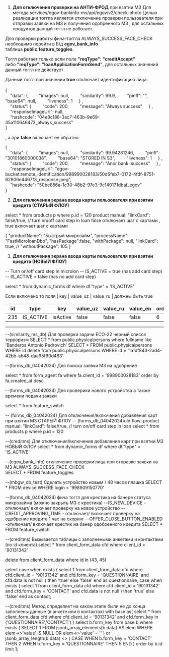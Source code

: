 1) **Для отключения проверки на АНТИ-ФРОД** при взятии МЗ
Для метода  services/egov-bankinfo-ms/api/egov/v2/check-photo 
Целью реализации тоггла является отключение проверки пользователя при отправки заявки на МЗ и получения одобренного МЗ , для остальных продуктов данный тоггл не работает.  

Для проверки работы фича-тоггла ALWAYS_SUCCESS_FACE_CHECK необходимо перейти в Б/д **egov_bank_info** таблица **public.feature_toggles**.  

Тоггл работает только если поле **"reqType": "creditAccept"** либо **"reqType": "loanApplicationFormSend"**, для остальных значений данный тоггл не действует  
  
Данный тоггл при значении **true** отключает идентификацию лица:  
   
{  
    "data":
{         "images": null,         "similarity": 99.9,         "pinfl": "",         "base64": null,         "liveness": 1     }
,  
    "status":
{         "code": 200,         "message": "Always success"     }
,  
    "responseImageUrl": null,  
    "hashcode": "04e8c188-3ac7-463b-9e69-35a110646473_always_success"  
}

, а при **false** включает ее обратно:  

{  
    "data":
{         "images": null,         "similarity": 99.94281246,         "pinfl": "30101860000038",         "base64": "STORED IN S3",         "liveness": 1     }
,  
    "status":
{         "code": 200,         "message": "Anor bank: success"     }
,  
    "responseImageUrl": "egov-bucket:remote_identification/998990028183/50d6feb7-0172-4fdf-8751-62906e4467f3_response.jpeg",  
    "hashcode": "50be856a-1c30-48b2-97e3-9c140171dbaf_egov"  
}



2) **Для отключения экрана ввода карты пользователя при взятии кредита (СТАРЫЙ ФЛОУ)**

select * from products p where p.id = 120
product manual: "linkCard": false/true, // turn on/off card step in loan
false отключает шаг с картами ,  true  включает шаг с картами

{
"productName": "Быстрый микрозайм",
"processName": "FastMicroloanDbo",
"hasPackage":false,
"withPackage": null,
"linkCard": true,   //
"withoutPackage": 105
}

3) **Для отключения экрана ввода карты пользователя при взятии кредита (НОВЫЙ ФЛОУ)**

-- Turn on/off card step in microlon 
-- IS_ACTIVE = true (has add card step) 
-- IS_ACTIVE = false (has no add card step) 

select * from dynamic_forms df where df."type" = 'IS_ACTIVE'

Если включено то поля  | key  | value_uz | value_ru | должны быть true

| id  | type      | key      | value_uz | value_ru | value_en | order | regex | mandatory | parent_id | form_key  | visible | is_value | property |
| --- | --------- | -------- | -------- | -------- | -------- | ----- | ----- | --------- | --------- | --------- | ------- | -------- | -------- |
| 235 | IS_ACTIVE | isActive | false    | false    | false    | 6     |       | true      | 236       | MAIN_FORM | true    | false    |          |

**************************************************************************

--(similarity_ms_db) Для проверки задачи ECO-22 черный список терроризм
SELECT * from public.physicalpersons  where fullname like 'Banderos Antonio Pedrovich'
SELECT * FROM public.physicalpersons WHERE id
delete  from public.physicalpersons WHERE id = '1a1df843-2ad4-42bb-ab48-daa95f90d483'


--(forms_db_04042024) Для поиска заявки МЗ на одобрение 

select * from form_agent fa where fa.client_id = '998900028183' order by fa.created_at desc 

--(forms_db_04042024) Для проверики нового устройства а также времени подачи заявки 

select * from feature_switch


-- (forms_db_04042024) Для отключения/включения добавления карт при взятии МЗ СТАРЫЙ ФЛОУ
-- (forms_db_04042024)old flow: product manual: "linkCard": false/true, // turn on/off card step in loan
select * from products p where p.id = 120

--(creditms) Для отключения/включения добавления карт при взятии МЗ НОВЫЙ ФЛОУ
select * from dynamic_forms df where df."type" = 'IS_ACTIVE'


--(egov_bank_info) отключение проверки лица при отправке заявки на МЗ  ALWAYS_SUCCESS_FACE_CHECK   
SELECT * FROM feature_toggles

--(mbgw_db_test) Сделать устройство новым /  48 часов плашка 
SELECT * FROM device WHERE login = '998909150770'

--(forms_db_04042024) фича тоггл для крестика на банере статуса микрозайма (можно закрыть МЗ с крестика)
--IS_NEW_DEVICE - отключает/ включает проверку на новое устройство
--CREDIT_APPROVING_TIME - отключает/ включает проверку на одобрение кредита 1 час на скоринг 
--OFFER_CLOSE_BUTTON_ENABLED -отключает/ включает крестик на банер одобренного кредита
SELECT * FROM feature_switch

--(creditms) Вызывается таблицы с заполнеными анкетами и контактами (по id клиента)
select * from client_form_data cfd where client_id = '90131342'

delete from client_form_data where id in (43, 45) 

select
case
when exists (
select 1
from client_form_data cfd
where cfd.client_id = '90131342' and cfd.form_key = 'QUESTIONNAIRE' and cfd.data is not null
) then 'true'
else 'false'
end as questionnaire,
case
when exists (
select 1
from client_form_data cfd
where cfd.client_id = '90131342' and cfd.form_key = 'CONTACT' and cfd.data is not null
) then 'true'
else 'false'
end as contact;


--(creditms) Метод определяет на каком этапе были не до конца заполнены данные (в анкете или в контактах)
with base as(
    select *
    from client_form_data cfd
    where cfd.client_id = '90131342'
      and cfd.form_key in ('QUESTIONNAIRE','CONTACT')
)
select b.form_key
from base b
    where exists (
            SELECT 1
            FROM jsonb_array_elements(b.data) AS elem
            WHERE elem->>'value' IS NULL OR elem->>'value' = ''
             )
    or jsonb_array_length(b.data) <> (
        CASE 
            WHEN b.form_key = 'CONTACT' THEN 2
            WHEN b.form_key = 'QUESTIONNAIRE' THEN 5
        END
    )
order by b.id
limit 1;


